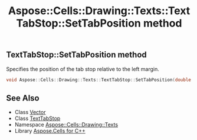 ﻿---
title: Aspose::Cells::Drawing::Texts::TextTabStop::SetTabPosition method
linktitle: SetTabPosition
second_title: Aspose.Cells for C++ API Reference
description: 'Aspose::Cells::Drawing::Texts::TextTabStop::SetTabPosition method. Specifies the position of the tab stop relative to the left margin in C++.'
type: docs
weight: 900
url: /cpp/aspose.cells.drawing.texts/texttabstop/settabposition/
---
## TextTabStop::SetTabPosition method


Specifies the position of the tab stop relative to the left margin.

```cpp
void Aspose::Cells::Drawing::Texts::TextTabStop::SetTabPosition(double value)
```

## See Also

* Class [Vector](../../../aspose.cells/vector/)
* Class [TextTabStop](../)
* Namespace [Aspose::Cells::Drawing::Texts](../../)
* Library [Aspose.Cells for C++](../../../)
